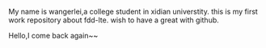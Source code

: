 My name is wangerlei,a college student in xidian universtity.
this is my first work repository about fdd-lte.
wish to have a great with github.

Hello,I come back again~~
